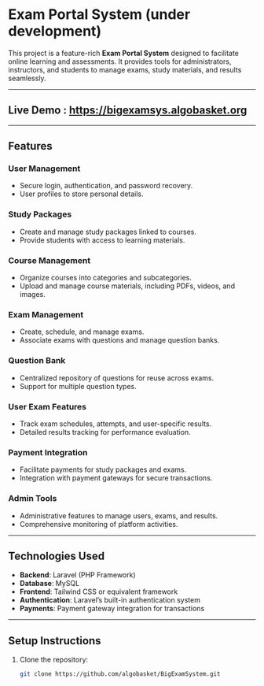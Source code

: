 # Exam Portal System (under development)

This project is a feature-rich **Exam Portal System** designed to facilitate online learning and assessments. It provides tools for administrators, instructors, and students to manage exams, study materials, and results seamlessly.

---
## Live Demo : https://bigexamsys.algobasket.org
---

## Features

### User Management
- Secure login, authentication, and password recovery.
- User profiles to store personal details.

### Study Packages
- Create and manage study packages linked to courses.
- Provide students with access to learning materials.

### Course Management
- Organize courses into categories and subcategories.
- Upload and manage course materials, including PDFs, videos, and images.

### Exam Management
- Create, schedule, and manage exams.
- Associate exams with questions and manage question banks.

### Question Bank
- Centralized repository of questions for reuse across exams.
- Support for multiple question types.

### User Exam Features
- Track exam schedules, attempts, and user-specific results.
- Detailed results tracking for performance evaluation.

### Payment Integration
- Facilitate payments for study packages and exams.
- Integration with payment gateways for secure transactions.

### Admin Tools
- Administrative features to manage users, exams, and results.
- Comprehensive monitoring of platform activities.

---

## Technologies Used
- **Backend**: Laravel (PHP Framework)
- **Database**: MySQL
- **Frontend**: Tailwind CSS or equivalent framework
- **Authentication**: Laravel’s built-in authentication system
- **Payments**: Payment gateway integration for transactions

---

## Setup Instructions

1. Clone the repository:
   ```bash
   git clone https://github.com/algobasket/BigExamSystem.git
